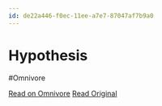 ```yaml
---
id: de22a446-f0ec-11ee-a7e7-87047af7b9a0
---
```


# Hypothesis
#Omnivore

[Read on Omnivore](https://omnivore.app/me/hypothesis-18e9eca9d0b)
[Read Original](https://hypothes.is/a/zR9X6vDgEe6YMe8WGrFZrw)

